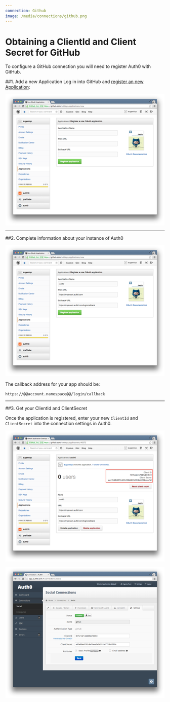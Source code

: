 ```yaml
---
connection: Github
image: /media/connections/github.png
---
```


# Obtaining a ClientId and Client Secret for GitHub

To configure a GitHub connection you will need to register Auth0 with GitHub.

##1. Add a new Application
Log in into GitHub and [register an new Application](https://github.com/settings/applications/new):

![](/media/articles/connections/social/github/github-addapp-1.png)

---

##2. Complete information about your instance of Auth0

![](/media/articles/connections/social/github/github-addapp-2.png)

The callback address for your app should be:

	https://@@account.namespace@@/login/callback

---

##3. Get your ClientId and ClientSecret

Once the application is registered, enter your new `ClientId` and `ClientSecret` into the connection settings in Auth0.

![](/media/articles/connections/social/github/github-addapp-3.png)

![](/media/articles/connections/social/github/github-addapp-4.png)
